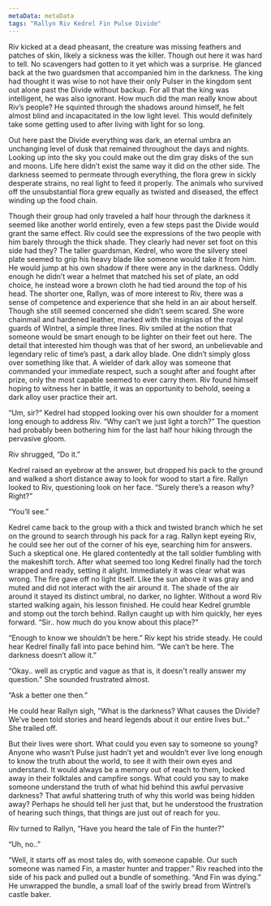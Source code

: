 ```yaml
---
metaData: metaData
tags: "Rallyn Riv Kedrel Fin Pulse Divide"
---
```


Riv kicked at a dead pheasant, the creature was missing feathers and patches of skin, likely a sickness was the killer. Though out here it was hard to tell. No scavengers had gotten to it yet which was a surprise. He glanced back at the two guardsmen that accompanied him in the darkness. The king had thought it was wise to not have their only Pulser in the kingdom sent out alone past the Divide without backup. For all that the king was intelligent, he was also ignorant. How much did the man really know about Riv’s people? He squinted through the shadows around himself, he felt almost blind and incapacitated in the low light level. This would definitely take some getting used to after living with light for so long.

Out here past the Divide everything was dark, an eternal umbra an unchanging level of dusk that remained throughout the days and nights. Looking up into the sky you could make out the dim gray disks of the sun and moons. Life here didn’t exist the same way it did on the other side. The darkness seemed to permeate through everything, the flora grew in sickly desperate strains, no real light to feed it properly. The animals who survived off the unsubstantial flora grew equally as twisted and diseased, the effect winding up the food chain.

Though their group had only traveled a half hour through the darkness it seemed like another world entirely, even a few steps past the Divide would grant the same effect. Riv could see the expressions of the two people with him barely through the thick shade. They clearly had never set foot on this side had they? The taller guardsman, Kedrel, who wore the silvery steel plate seemed to grip his heavy blade like someone would take it from him. He would jump at his own shadow if there were any in the darkness. Oddly enough he didn’t wear a helmet that matched his set of plate, an odd choice, he instead wore a brown cloth he had tied around the top of his head.
The shorter one, Rallyn, was of more interest to Riv, there was a sense of competence and experience that she held in an air about herself. Though she still seemed concerned she didn’t seem scared. She wore chainmail and hardened leather, marked with the insignias of the royal guards of Wintrel, a simple three lines. Riv smiled at the notion that someone would be smart enough to be lighter on their feet out here. The detail that interested him though was that of her sword, an unbelievable and legendary relic of time’s past, a dark alloy blade. One didn’t simply gloss over something like that. A wielder of dark alloy was someone that commanded your immediate respect, such a sought after and fought after prize, only the most capable seemed to ever carry them. Riv found himself hoping to witness her in battle, it was an opportunity to behold, seeing a dark alloy user practice their art. 

“Um, sir?” Kedrel had stopped looking over his own shoulder for a moment long enough to address Riv. “Why can’t we just light a torch?” The question had probably been bothering him for the last half hour hiking through the pervasive gloom. 

Riv shrugged, “Do it.”

Kedrel raised an eyebrow at the answer, but dropped his pack to the ground and walked a short distance away to look for wood to start a fire. Rallyn looked to Riv, questioning look on her face. “Surely there’s a reason why? Right?”

“You’ll see.”

Kedrel came back to the group with a thick and twisted branch which he set on the ground to search through his pack for a rag. Rallyn kept eyeing Riv, he could see her out of the corner of his eye, searching him for answers. Such a skeptical one. He glared contentedly at the tall soldier fumbling with the makeshift torch. After what seemed too long Kedrel finally had the torch wrapped and ready, setting it alight. Immediately it was clear what was wrong. The fire gave off no light itself. Like the sun above it was gray and muted and did not interact with the air around it. The shade of the air around it stayed its distinct umbral, no darker, no lighter.
Without a word Riv started walking again, his lesson finished. He could hear Kedrel grumble and stomp out the torch behind. Rallyn caught up with him quickly, her eyes forward. “Sir.. how much do you know about this place?”

“Enough to know we shouldn’t be here.” Riv kept his stride steady. He could hear Kedrel finally fall into pace behind him. “We can’t be here. The darkness doesn’t allow it.” 

“Okay.. well as cryptic and vague as that is, it doesn't really answer my question.” She sounded frustrated almost. 

“Ask a better one then.” 

He could hear Rallyn sigh, “What is the darkness? What causes the Divide? We’ve been told stories and heard legends about it our entire lives but..” She trailed off.

But their lives were short. What could you even say to someone so young? Anyone who wasn’t Pulse just hadn’t yet and wouldn’t ever live long enough to know the truth about the world, to see it with their own eyes and understand. It would always be a memory out of reach to them, locked away in their folktales and campfire songs. What could you say to make someone understand the truth of what hid behind this awful pervasive darkness? That awful shattering truth of why this world was being hidden away? Perhaps he should tell her just that, but he understood the frustration of hearing such things, that things are just out of reach for you. 

Riv turned to Rallyn, “Have you heard the tale of Fin the hunter?” 

“Uh, no..” 

“Well, it starts off as most tales do, with someone capable. Our such someone was named Fin, a master hunter and trapper.” Riv reached into the side of his pack and pulled out a bundle of something. “And Fin was dying.” He unwrapped the bundle, a small loaf of the swirly bread from Wintrel’s castle baker.